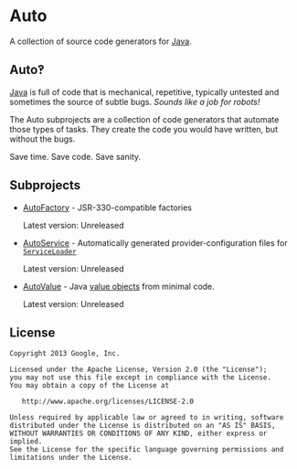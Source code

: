 Auto
======

A collection of source code generators for [Java][java].

Auto‽
-----

[Java][java] is full of code that is mechanical, repetitive, typically untested and sometimes the source of subtle bugs. _Sounds like a job for robots!_

The Auto subprojects are a collection of code generators that automate those types of tasks. They create the code you would have written, but without the bugs.

Save time.  Save code.  Save sanity.

Subprojects
-----------

  * [AutoFactory](https://github.com/google/auto/tree/master/factory) - JSR-330-compatible factories
    
    Latest version: Unreleased
  
  * [AutoService](https://github.com/google/auto/tree/master/service) - Automatically generated provider-configuration files for [`ServiceLoader`](http://docs.oracle.com/javase/7/docs/api/java/util/ServiceLoader.html)
    
    Latest version: Unreleased

  * [AutoValue](https://github.com/google/auto/tree/master/value) - Java [value objects](http://en.wikipedia.org/wiki/Value_object) from minimal code.
    
    Latest version: Unreleased

License
-------

    Copyright 2013 Google, Inc.

    Licensed under the Apache License, Version 2.0 (the "License");
    you may not use this file except in compliance with the License.
    You may obtain a copy of the License at

       http://www.apache.org/licenses/LICENSE-2.0

    Unless required by applicable law or agreed to in writing, software
    distributed under the License is distributed on an "AS IS" BASIS,
    WITHOUT WARRANTIES OR CONDITIONS OF ANY KIND, either express or implied.
    See the License for the specific language governing permissions and
    limitations under the License.

[java]: https://en.wikipedia.org/wiki/Java_(programming_language)

